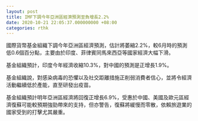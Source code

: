 ```yaml
---
layout: post
title: IMF下調今年亞洲區經濟預測至負增長2.2%
date: 2020-10-21 22:05:37.000000000 +08:00
categories: rthk
---
```


國際貨幣基金組織下調今年亞洲區經濟預測，估計將萎縮2.2%，較6月時的預測低0.6個百分點，主要由於印度、菲律賓同馬來西亞等國家經濟大幅下滑。

基金組織預計，印度今年經濟收縮10.3%，對中國的預測是正增長1.9%。

基金組織說，對感染病毒的恐懼以及社交距離措施正削弱消費者信心，並將令經濟活動繼續低於產能，直至研發出疫苗。

基金組織預計明年亞洲區經濟將回復正增長6.9%，受惠於中國、美國及歐元區經濟復蘇可能較預期強勁帶來的支持，但亦警告，復蘇將緩慢而零散，依賴旅遊業的國家受到的打擊尤其嚴重。
